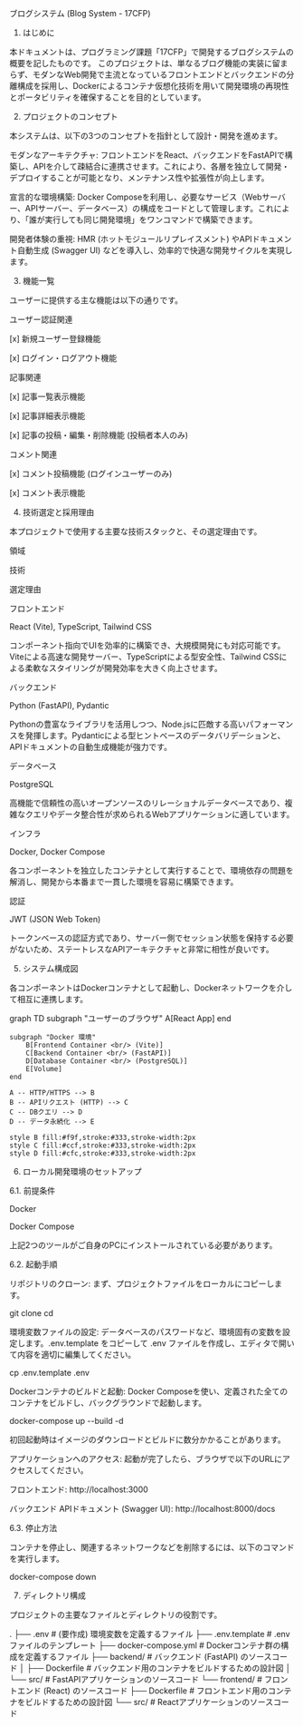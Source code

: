 ブログシステム (Blog System - 17CFP)

1. はじめに

本ドキュメントは、プログラミング課題「17CFP」で開発するブログシステムの概要を記したものです。
このプロジェクトは、単なるブログ機能の実装に留まらず、モダンなWeb開発で主流となっているフロントエンドとバックエンドの分離構成を採用し、Dockerによるコンテナ仮想化技術を用いて開発環境の再現性とポータビリティを確保することを目的としています。

2. プロジェクトのコンセプト

本システムは、以下の3つのコンセプトを指針として設計・開発を進めます。

モダンなアーキテクチャ: フロントエンドをReact、バックエンドをFastAPIで構築し、APIを介して疎結合に連携させます。これにより、各層を独立して開発・デプロイすることが可能となり、メンテナンス性や拡張性が向上します。

宣言的な環境構築: Docker Composeを利用し、必要なサービス（Webサーバー、APIサーバー、データベース）の構成をコードとして管理します。これにより、「誰が実行しても同じ開発環境」をワンコマンドで構築できます。

開発者体験の重視: HMR (ホットモジュールリプレイスメント) やAPIドキュメント自動生成 (Swagger UI) などを導入し、効率的で快適な開発サイクルを実現します。

3. 機能一覧

ユーザーに提供する主な機能は以下の通りです。

ユーザー認証関連

[x] 新規ユーザー登録機能

[x] ログイン・ログアウト機能

記事関連

[x] 記事一覧表示機能

[x] 記事詳細表示機能

[x] 記事の投稿・編集・削除機能 (投稿者本人のみ)

コメント関連

[x] コメント投稿機能 (ログインユーザーのみ)

[x] コメント表示機能

4. 技術選定と採用理由

本プロジェクトで使用する主要な技術スタックと、その選定理由です。

領域

技術

選定理由

フロントエンド

React (Vite), TypeScript, Tailwind CSS

コンポーネント指向でUIを効率的に構築でき、大規模開発にも対応可能です。Viteによる高速な開発サーバー、TypeScriptによる型安全性、Tailwind CSSによる柔軟なスタイリングが開発効率を大きく向上させます。

バックエンド

Python (FastAPI), Pydantic

Pythonの豊富なライブラリを活用しつつ、Node.jsに匹敵する高いパフォーマンスを発揮します。Pydanticによる型ヒントベースのデータバリデーションと、APIドキュメントの自動生成機能が強力です。

データベース

PostgreSQL

高機能で信頼性の高いオープンソースのリレーショナルデータベースであり、複雑なクエリやデータ整合性が求められるWebアプリケーションに適しています。

インフラ

Docker, Docker Compose

各コンポーネントを独立したコンテナとして実行することで、環境依存の問題を解消し、開発から本番まで一貫した環境を容易に構築できます。

認証

JWT (JSON Web Token)

トークンベースの認証方式であり、サーバー側でセッション状態を保持する必要がないため、ステートレスなAPIアーキテクチャと非常に相性が良いです。

5. システム構成図

各コンポーネントはDockerコンテナとして起動し、Dockerネットワークを介して相互に連携します。

graph TD
    subgraph "ユーザーのブラウザ"
        A[React App]
    end

    subgraph "Docker 環境"
        B[Frontend Container <br/> (Vite)]
        C[Backend Container <br/> (FastAPI)]
        D[Database Container <br/> (PostgreSQL)]
        E[Volume]
    end

    A -- HTTP/HTTPS --> B
    B -- APIリクエスト (HTTP) --> C
    C -- DBクエリ --> D
    D -- データ永続化 --> E

    style B fill:#f9f,stroke:#333,stroke-width:2px
    style C fill:#ccf,stroke:#333,stroke-width:2px
    style D fill:#cfc,stroke:#333,stroke-width:2px


6. ローカル開発環境のセットアップ

6.1. 前提条件

Docker

Docker Compose

上記2つのツールがご自身のPCにインストールされている必要があります。

6.2. 起動手順

リポジトリのクローン: まず、プロジェクトファイルをローカルにコピーします。

git clone <your-repository-url>
cd <your-repository-name>


環境変数ファイルの設定: データベースのパスワードなど、環境固有の変数を設定します。.env.template をコピーして .env ファイルを作成し、エディタで開いて内容を適切に編集してください。

cp .env.template .env


Dockerコンテナのビルドと起動: Docker Composeを使い、定義された全てのコンテナをビルドし、バックグラウンドで起動します。

docker-compose up --build -d


初回起動時はイメージのダウンロードとビルドに数分かかることがあります。

アプリケーションへのアクセス: 起動が完了したら、ブラウザで以下のURLにアクセスしてください。

フロントエンド: http://localhost:3000

バックエンド APIドキュメント (Swagger UI): http://localhost:8000/docs

6.3. 停止方法

コンテナを停止し、関連するネットワークなどを削除するには、以下のコマンドを実行します。

docker-compose down


7. ディレクトリ構成

プロジェクトの主要なファイルとディレクトリの役割です。

.
├── .env                  # (要作成) 環境変数を定義するファイル
├── .env.template         # .envファイルのテンプレート
├── docker-compose.yml    # Dockerコンテナ群の構成を定義するファイル
├── backend/              # バックエンド (FastAPI) のソースコード
│   ├── Dockerfile        # バックエンド用のコンテナをビルドするための設計図
│   └── src/              # FastAPIアプリケーションのソースコード
└── frontend/             # フロントエンド (React) のソースコード
    ├── Dockerfile        # フロントエンド用のコンテナをビルドするための設計図
    └── src/              # Reactアプリケーションのソースコード
